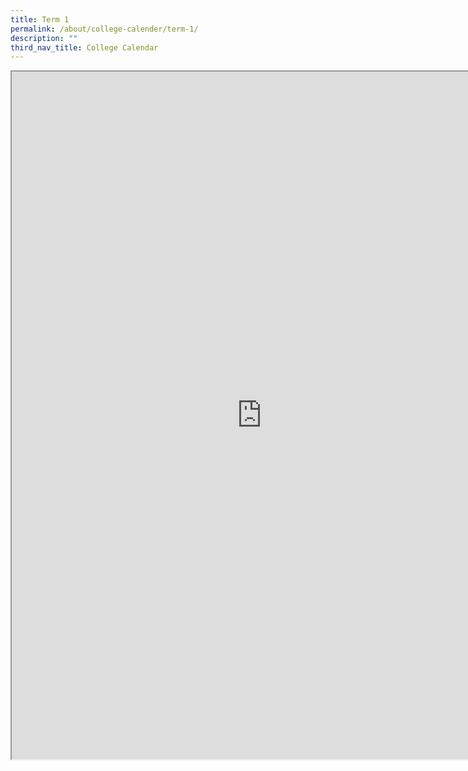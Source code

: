```yaml
---
title: Term 1
permalink: /about/college-calender/term-1/
description: ""
third_nav_title: College Calendar
---
```

<iframe scrolling="no" height="1100px" width="800px" src="https://docs.google.com/document/d/e/2PACX-1vS1dKN2tp3wmgdM6I78GTiownxwRFgnzcdLimLlQ_f-FNFuNJpqffdPditRvs6VDA/pub?embedded=true"></iframe>